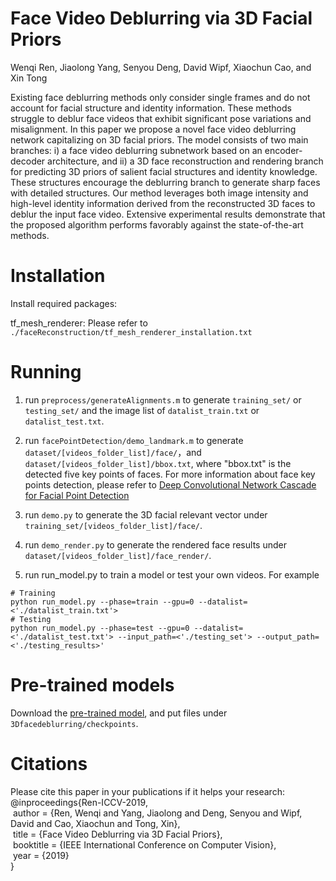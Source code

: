 # Face Video Deblurring via 3D Facial Priors

Wenqi Ren, Jiaolong Yang, Senyou Deng, David Wipf, Xiaochun Cao, and Xin Tong

Existing face deblurring methods only consider single frames and do not account for facial structure and identity information. These methods struggle to deblur face videos that exhibit significant pose variations and misalignment. In this paper we propose a novel face video deblurring network capitalizing on 3D facial priors. The model consists of two main branches: i) a face video deblurring subnetwork based on an encoder-decoder architecture, and ii) a 3D face reconstruction and rendering branch for predicting 3D priors of salient facial structures and identity knowledge. These structures encourage the deblurring branch to generate sharp faces with detailed structures. Our method leverages both image intensity and high-level identity information derived from the reconstructed 3D faces to deblur the input face video. Extensive experimental results demonstrate that the proposed algorithm performs favorably against the state-of-the-art methods.

# Installation
Install required packages:

tf_mesh_renderer: Please refer to `./faceReconstruction/tf_mesh_renderer_installation.txt`


# Running
1. run `preprocess/generateAlignments.m` to generate `training_set/` or `testing_set/` and the image list of `datalist_train.txt` or `datalist_test.txt`. 

2. run `facePointDetection/demo_landmark.m` to generate `dataset/[videos_folder_list]/face/`，and `dataset/[videos_folder_list]/bbox.txt`, where "bbox.txt" is the detected five key points of faces. For more information about face key points detection, please refer to [Deep Convolutional Network Cascade for Facial Point Detection](http://mmlab.ie.cuhk.edu.hk/archive/CNN_FacePoint.htm)

3. run `demo.py` to generate the 3D facial relevant vector under `training_set/[videos_folder_list]/face/`.

4. run `demo_render.py` to generate the rendered face results under `dataset/[videos_folder_list]/face_render/`.  

5. run run_model.py to train a model or test your own videos. For example 
```
# Training
python run_model.py --phase=train --gpu=0 --datalist=<'./datalist_train.txt'>
# Testing
python run_model.py --phase=test --gpu=0 --datalist=<'./datalist_test.txt'> --input_path=<'./testing_set'> --output_path=<'./testing_results>' 
```


# Pre-trained models
Download the [pre-trained model](https://drive.google.com/drive/folders/1xaPaLQnRFnHFVgOrhZ_8RSYymp-Q9FqJ?usp=sharing), and put files under `3Dfacedeblurring/checkpoints`.   
  


# Citations
Please cite this paper in your publications if it helps your research:    
@inproceedings{Ren-ICCV-2019,    
&nbsp;author = {Ren, Wenqi and Yang, Jiaolong and Deng, Senyou and Wipf, David and Cao, Xiaochun and Tong, Xin},   
&nbsp;title = {Face Video Deblurring via 3D Facial Priors},    
&nbsp;booktitle = {IEEE International Conference on Computer Vision},   
&nbsp;year = {2019}   
}
